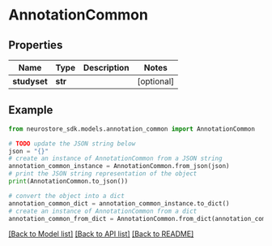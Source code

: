# AnnotationCommon


## Properties

Name | Type | Description | Notes
------------ | ------------- | ------------- | -------------
**studyset** | **str** |  | [optional] 

## Example

```python
from neurostore_sdk.models.annotation_common import AnnotationCommon

# TODO update the JSON string below
json = "{}"
# create an instance of AnnotationCommon from a JSON string
annotation_common_instance = AnnotationCommon.from_json(json)
# print the JSON string representation of the object
print(AnnotationCommon.to_json())

# convert the object into a dict
annotation_common_dict = annotation_common_instance.to_dict()
# create an instance of AnnotationCommon from a dict
annotation_common_from_dict = AnnotationCommon.from_dict(annotation_common_dict)
```
[[Back to Model list]](../README.md#documentation-for-models) [[Back to API list]](../README.md#documentation-for-api-endpoints) [[Back to README]](../README.md)


